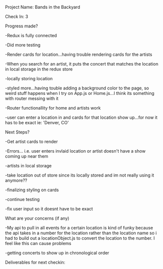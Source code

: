 Project Name: Bands in the Backyard

Check In: 3



Progress made?

-Redux is fully connected 

-Did more testing

-Render cards for location...having trouble rendering cards for the artists

-When you search for an artist, it puts the concert that matches the location in local storage in the redux store

-locally storing location

-styled more...having touble adding a background color to the page, so weird stuff happens when I try on App.js or Home.js...I think its something with router messing with it

-Router functionallity for home and artists work

-user can enter a location in and cards for that location show up...for now it has to be exact ie: 'Denver, CO'



Next Steps?

-Get artist cards to render

-Errors... i.e. user enters invlaid location or artist doesn't have a show coming up near them

-artists in local storage

-take location out of store since its locally stored and im not really using it anymore??

-finalizing styling on cards 

-continue testing

-fix user input so it doesnt have to be exact




What are your concerns (if any)

-My api to pull in all events for a certain location is kind of funky because the api takes in a number for the location rather than the location name so i had to build out a locationObject.js to convert the location to the number. I feel like this can cause problems

-getting concerts to show up in chronological order



Deliverables for next checkin:

